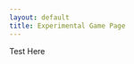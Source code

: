 ```yaml
---
layout: default
title: Experimental Game Page
---
```


<script>
  jQuery(function() {
    Game.start($("#game")[0].getContext("2d"));
  });

  var Game = {
    start: function(context) {
             Game.context = context;
             setInterval(Game.gameLoop, 1000 / 60);
           },

    gameLoop: function() {
                Game.loopCounter++;
                console.log(Game.loopCounter);

                Game.context.fillStyle = "#aaaaaa";
                Game.context.fillRect(0, 0, 200, 200);
                Game.context.fillStyle = "#000000";
                Game.context.font = '20px _sans';
                Game.context.textBaseline = 'top';
                Game.context.fillText ("Canvas!", Game.loopCounter % 60, Game.loopCounter % 60);
              },
    loopCounter: 0
  };  

</script>

<canvas id="game">
  Test Here
</canvas>
